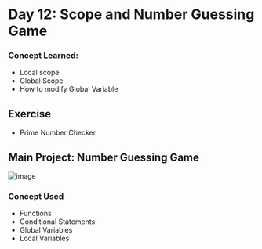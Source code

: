 # Day 12: Scope and Number Guessing Game
### Concept Learned:
- Local scope
- Global Scope
- How to modify Global Variable

## Exercise
- Prime Number Checker

## Main Project: Number Guessing Game
  ![image](https://github.com/user-attachments/assets/2546ced7-ff56-4950-8c09-4d47c120de77)

### Concept Used
- Functions
- Conditional Statements
- Global Variables
- Local Variables
